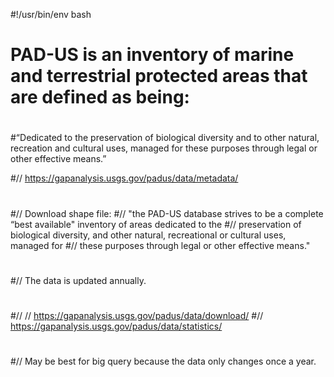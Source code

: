 #!/usr/bin/env bash
#

# PAD-US is an inventory of marine and terrestrial protected areas that are defined as being:
#
#“Dedicated to the preservation of biological diversity and to other natural, recreation and cultural uses, managed for these purposes through legal or other effective means.”

#// https://gapanalysis.usgs.gov/padus/data/metadata/
#
#// Download shape file:
#// "the PAD-US database strives to be a complete “best available" inventory of areas dedicated to the
#// preservation of biological diversity, and other natural, recreational or cultural uses, managed for
#// these purposes through legal or other effective means."
#
#// The data is updated annually.
#
#// // https://gapanalysis.usgs.gov/padus/data/download/
#// https://gapanalysis.usgs.gov/padus/data/statistics/
#
#// May be best for big query because the data only changes once a year.